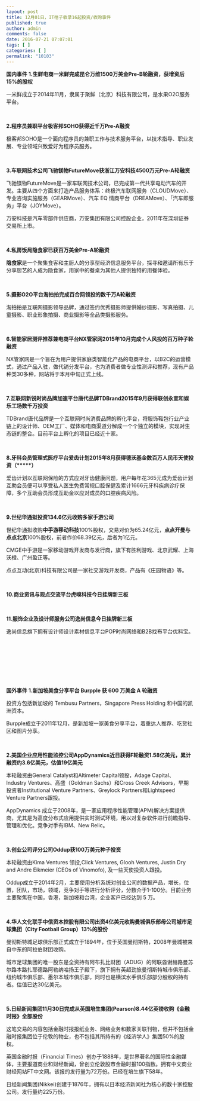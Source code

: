 ```yaml
---
layout: post
title: 12月01日，IT桔子收录16起投资/收购事件
published: true
author: admin
comments: false
date: 2016-07-21 07:07:01
tags: [ ]
categories: [ ]
permalink: "10103"
---
```

**国内事件**     **1.生鲜电商一米鲜完成昆仑万维1500万美金Pre-B轮融资，获增资后15%的股权**
  
一米鲜成立于2014年11月，隶属于聚鲜（北京）科技有限公司，是水果O2O服务平台。 

&nbsp;

**2.程序员兼职平台极客邦SOHO获得近千万Pre-A融资**
  
极客邦SOHO是一个面向程序员的兼职工作与技术服务平台，以技术指导、职业发展、专业领域兴致爱好为程序员服务。

&nbsp;

**3.车联网技术公司飞驰镁物FutureMove获浙江万安科技4500万元Pre-A轮融资**
  
飞驰镁物FutureMove是一家车联网技术公司，已完成第一代共享电动汽车的开发。主要从四个方面来打造产品服务体系：终极汽车联网服务（CLOUDMove）、专业咨询实施服务（GEARMove）、汽车 EQ 情商平台（DREAMove）、「汽车即服务」平台（JOYMove）。
  
万安科技是汽车零部件供应商，万安集团有限公司控股企业，2011年在深圳证券交易所上市。

&nbsp;

**4.私房饭局隐食家已获百万美金Pre-A轮融资**
  
**隐食家**是一个聚集食客和主厨人的分享型经济信息服务平台，探寻和邀请所有乐于分享厨艺的人成为隐食家，用家中的餐桌为其他人提供独特的用餐体验。

&nbsp;

**5.摄影O2O平台淘拍拍完成百合网领投的数千万A轮融资**
  
淘拍拍是互联网摄影领导品牌，通过签约优秀摄影师提供婚纱摄影、写真拍摄、儿童摄影、职业形象拍摄、商业摄影等全品类摄影服务。

&nbsp;

**6.智能家居测评推荐兼电商平台NX管家网2015年10月完成个人风投的百万种子轮融资**
  
NX管家网是一个旨在为用户提供家庭类智能化产品的电商平台，以B2C的运营模式，通过产品入驻，做代销分发平台，也为消费者做专业性测评和推荐，现有产品种类30多种，网站将于本月中旬正式上线。

&nbsp;

**7.互联网新锐时尚品牌加速平台唐代品牌TDBrand2015年9月获得联创永宣和娱乐工场数千万投资**
  
TDBrand唐代品牌是一个互联网时尚消费品牌的孵化平台，将服饰鞋包行业产业链上的设计师、OEM工厂、媒体和电商渠道分解成一个个独立的模块，实现对生态链的整合。目前平台上孵化的项目已经近十家。

&nbsp;

**8.牙科会员管理式医疗平台爱齿计划2015年8月获得德沃基金数百万人民币天使投资（\*****）**
  
爱齿计划以互联网保险的方式应对牙齿健康问题，用户每年花365元成为爱齿计划互助会员便可以享受私人医生免费常规口腔保健及累计1666元牙科疾病诊疗保障，多个互助会员形成互助金以应对成员的口腔疾病风险。

&nbsp;

**9.世纪华通拟投资134.6亿元收购多家手游公司**
  
世纪华通拟收购**中手游移动科技**100%股权，交易对价为65.24亿元，**点点开曼与点点北京**100%股权，前者作价68.39亿元，后者为1亿元。

CMGE中手游是一家移动游戏开发商与发行商，旗下有胜利游戏、北京武耀、上海沃橙、广州盈正等。
  
点点互动(北京)科技有限公司是一家社交游戏开发商，产品有《庄园物语》等。

&nbsp;

**10.商业资讯与观点交流平台虎嗅科技今日挂牌新三板**

&nbsp;

**11.服饰企业及设计师服务公司逸尚信息今日挂牌新三板**
  
逸尚信息旗下拥有设计师设计素材信息平台POP时尚网络和B2B找布平台优料宝。

&nbsp; 

&nbsp; 

&nbsp; 

&nbsp;

**国外事件**     **1.新加坡美食分享平台 Burpple 获 600 万美金 A 轮融资** 

投资方包括新加坡的 Tembusu Partners，Singapore Press Holding 和中国的凯洲资本。
  
Burpple成立于2011年12月，是新加坡一家美食分享平台，着重达人推荐、吃货社区和图片分享。

&nbsp;

**2.美国企业应用性能监控公司AppDynamics近日获得F轮融资1.58亿美元，累计融资约3.6亿美元，估值19亿美元**
  
本轮融资由General Catalyst和Altimeter Capital领投，Adage Capital、Industry Ventures、高盛（Goldman Sachs）和Cross Creek Advisors，早期投资者Institutional Venture Partners、Greylock Partners和Lightspeed Venture Partners跟投。
  
AppDynamics 成立于2008年，是一家应用程序性能管理(APM)解决方案提供商，尤其是为高度分布式应用提供实时测试环境，用以对复杂软件进行前瞻指导、管理和优化。竞争对手有IBM、New Relic。

&nbsp;

**3.创业公司评分公司Oddup获100万美元种子投资**

本轮融资由Kima Ventures 领投,Click Ventures, Glooh Ventures, Justin Dry and Andre Eikmeier (CEOs of Vinomofo), 及一些天使投资人跟投。
  
Oddup成立于2014年2月，主要使用分析系统对创业公司的数据产品，增长，位置，团队，市场，领域，竞争对手等进行分析评分，分数介于1-100分。目前业务主要聚焦在中国，香港，新加坡和台湾，企业客户已经达到 5 万。

&nbsp;

**4.华人文化联手中信资本控股有限公司出资4亿美元收购曼城俱乐部母公司城市足球集团（City Football Group）13%的股份**
  
曼彻斯特城足球俱乐部正式成立于1894年，位于英国曼彻斯特，2008年曼城被来自中东的阿拉伯财团收购。
  
城市足球集团的唯一股东是全资持有阿布扎比财团（ADUG）的阿联酋谢赫路曼苏尔路本路扎耶德路阿勒纳哈扬王子殿下，旗下拥有英超劲旅曼彻斯特城市俱乐部、纽约城市俱乐部、墨尔本城市俱乐部，同时也是横滨水手俱乐部部分股权的持有者。估值已达30亿美元。

&nbsp;

**5.日经新闻集团11月30日完成从英国培生集团(Pearson)8.44亿英镑收购《金融时报》全部股份**
  
这笔交易的内容包括金融时报报纸业务、网络业务和数家关联刊物，但并不包括金融时报集团位于伦敦的物业，也不包括其所持有的《经济学人》集团50%的股权。
  
英国金融时报（Financial Times）创办于1888年，是世界著名的国际性金融媒体，主要报道商业和财经新闻，曾创立伦敦股市金融时报100指数。拥有中文商业财经网站FT中文网。该报的发行量为72万份。已经在培生旗下58年。
  
日经新闻集团(Nikkei)创建于1876年，拥有以日本经济新闻社为核心的数十家控股公司。发行量约225万份。

&nbsp; 